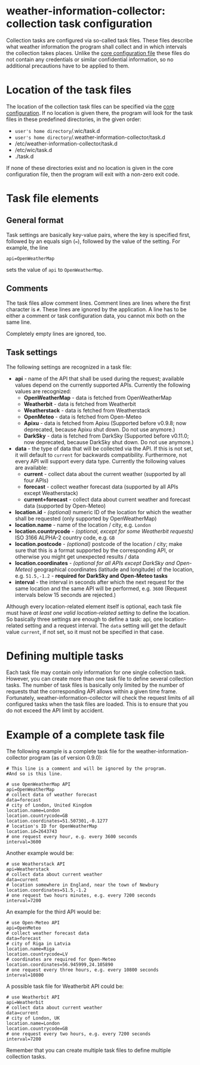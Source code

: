 # weather-information-collector: collection task configuration

Collection tasks are configured via so-called task files.
These files describe what weather information the program shall collect and in
which intervals the collection takes places.
Unlike the [core configuration file](configuration-core.md) these files do not
contain any credentials or similar confidential information, so no additional
precautions have to be applied to them.

# Location of the task files

The location of the collection task files can be specified via the
[core configuration](configuration-core.md). If no location is given there, the
program will look for the task files in these predefined directories, in the
given order:

* `user's home directory`/.wic/task.d
* `user's home directory`/.weather-information-collector/task.d
* /etc/weather-information-collector/task.d
* /etc/wic/task.d
* ./task.d

If none of these directories exist and no location is given in the core
configuration file, then the program will exit with a non-zero exit code.

# Task file elements

## General format

Task settings are basically key-value pairs, where the key is specified first,
followed by an equals sign (`=`), followed by the value of the setting.
For example, the line

    api=OpenWeatherMap

sets the value of `api` to `OpenWeatherMap`.

## Comments

The task files allow comment lines. Comment lines are lines where the first
character is `#`. These lines are ignored by the application. A line has to be
either a comment or task configuration data, you cannot mix both on the same
line.

Completely empty lines are ignored, too.

## Task settings

The following settings are recognized in a task file:

* **api** - name of the API that shall be used during the request; available
  values depend on the currently supported APIs. Currently the following values
  are recognized:
  * **OpenWeatherMap** - data is fetched from OpenWeatherMap
  * **Weatherbit** - data is fetched from Weatherbit
  * **Weatherstack** - data is fetched from Weatherstack
  * **OpenMeteo** - data is fetched from Open-Meteo
  * **Apixu** - data is fetched from Apixu (Supported before v0.9.8; now
    deprecated, because Apixu shut down. Do not use anymore.)
  * **DarkSky** - data is fetched from DarkSky (Supported before v0.11.0; now
    deprecated, because DarkSky shut down. Do not use anymore.)
* **data** - the type of data that will be collected via the API. If this is not
  set, it will default to `current` for backwards compatibility. Furthermore,
  not every API will support every data type. Currently the following values
  are available:
  * **current** - collect data about the current weather (supported by all
    four APIs)
  * **forecast** - collect weather forecast data (supported by all APIs except
    Weatherstack)
  * **current+forecast** - collect data about current weather and forecast data
    (supported by Open-Meteo)
* **location.id** - _(optional)_ numeric ID of the location for which the
  weather shall be requested (only supported by OpenWeatherMap)
* **location.name** - name of the location / city, e.g. `London`
* **location.countrycode** - _(optional, except for some Weatherbit requests)_
  ISO 3166 ALPHA-2 country code, e.g. `GB`
* **location.postcode** - _(optional)_ postcode of the location / city; make
  sure that this is a format supported by the corresponding API, or otherwise
  you might get unexpected results / data
* **location.coordinates** - _(optional for all APIs except DarkSky and
  Open-Meteo)_
  geographical coordinates (latitude and  longitude) of the location, e.g.
  `51.5,-1.2` - **required for DarkSky and Open-Meteo tasks**
* **interval** - the interval in seconds after which the next request for the
  same location and the same API will be performed, e.g. `3600`
  (Request intervals below 15 seconds are rejected.)

Although every location-related element itself is optional, each task file must
have _at least one valid location-related setting_ to define the location.
So basically three settings are enough to define a task: api, one
location-related setting and a request interval. The `data` setting will get the
default value `current`, if not set, so it must not be specified in that case.

# Defining multiple tasks

Each task file may contain only information for one single collection task.
However, you can create more than one task file to define several collection
tasks. The number of task files is basically only limited by the number of
requests that the corresponding API allows within a given time frame.
Fortunately, weather-information-collector will check the request limits of all
configured tasks when the task files are loaded. This is to ensure that you do
not exceed the API limit by accident.

# Example of a complete task file

The following example is a complete task file for the
weather-information-collector program (as of version 0.9.0):

    # This line is a comment and will be ignored by the program.
    #And so is this line.

    # use OpenWeatherMap API
    api=OpenWeatherMap
    # collect data of weather forecast
    data=forecast
    # city of London, United Kingdom
    location.name=London
    location.countrycode=GB
    location.coordinates=51.507301,-0.1277
    # location's ID for OpenWeatherMap
    location.id=2643743
    # one request every hour, e.g. every 3600 seconds
    interval=3600

Another example would be:

    # use Weatherstack API
    api=Weatherstack
    # collect data about current weather
    data=current
    # location somewhere in England, near the town of Newbury
    location.coordinates=51.5,-1.2
    # one request two hours minutes, e.g. every 7200 seconds
    interval=7200

An example for the third API would be:

    # use Open-Meteo API
    api=OpenMeteo
    # collect weather forecast data
    data=forecast
    # city of Riga in Latvia
    location.name=Riga
    location.countrycode=LV
    # coordinates are required for Open-Meteo
    location.coordinates=56.945999,24.105890
    # one request every three hours, e.g. every 10800 seconds
    interval=10800

A possible task file for Weatherbit API could be:

    # use Weatherbit API
    api=Weatherbit
    # collect data about current weather
    data=current
    # city of London, UK
    location.name=London
    location.countrycode=GB
    # one request every two hours, e.g. every 7200 seconds
    interval=7200

Remember that you can create multiple task files to define multiple collection
tasks.
